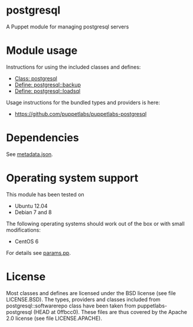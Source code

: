 # postgresql

A Puppet module for managing postgresql servers

# Module usage

Instructions for using the included classes and defines:

* [Class: postgresql](manifests/init.pp)
* [Define: postgresql::backup](manifests/backup.pp)
* [Define: postgresql::loadsql](manifests/loadsql.pp)

Usage instructions for the bundled types and providers is here:

* https://github.com/puppetlabs/puppetlabs-postgresql

# Dependencies

See [metadata.json](metadata.json).

# Operating system support

This module has been tested on

* Ubuntu 12.04
* Debian 7 and 8

The following operating systems should work out of the box or with small 
modifications:

* CentOS 6

For details see [params.pp](manifests/params.pp).

# License

Most classes and defines are licensed under the BSD license (see file 
LICENSE.BSD). The types, providers and classes included from 
postgresql::softwarerepo class have been taken from puppetlabs-postgresql (HEAD 
at 0ffbcc0). These files are thus covered by the Apache 2.0 license (see file 
LICENSE.APACHE).
